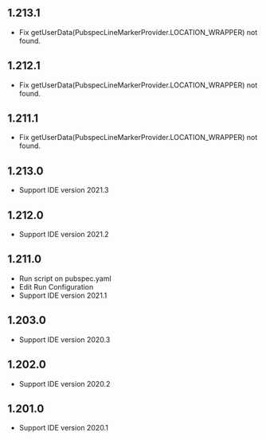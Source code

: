 ## 1.213.1

- Fix getUserData(PubspecLineMarkerProvider.LOCATION_WRAPPER) not found.

## 1.212.1

- Fix getUserData(PubspecLineMarkerProvider.LOCATION_WRAPPER) not found.

## 1.211.1

- Fix getUserData(PubspecLineMarkerProvider.LOCATION_WRAPPER) not found.

## 1.213.0

- Support IDE version 2021.3

## 1.212.0

- Support IDE version 2021.2

## 1.211.0

- Run script on pubspec.yaml
- Edit Run Configuration
- Support IDE version 2021.1

## 1.203.0

- Support IDE version 2020.3

## 1.202.0

- Support IDE version 2020.2

## 1.201.0

- Support IDE version 2020.1
